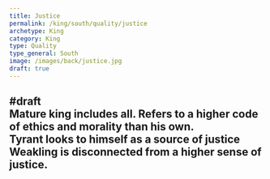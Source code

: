 ```yaml
---
title: Justice
permalink: /king/south/quality/justice
archetype: King
category: King
type: Quality
type_general: South
image: /images/back/justice.jpg
draft: true
---
```

#draft   
Mature king includes all. Refers to a higher code of ethics and morality than his own.   
Tyrant looks to himself as a source of justice  
Weakling is disconnected from a higher sense of justice. 
---
